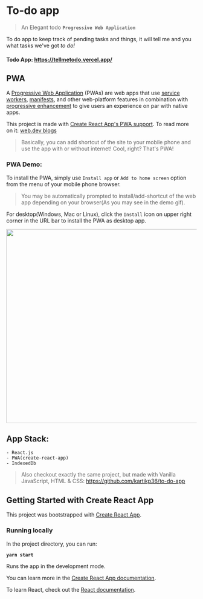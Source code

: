 

# To-do app

> An Elegant todo **`Progressive Web Application`**
	
To do app to keep track of pending tasks and things, it will tell me and you what tasks we've got *to do!*

#### Todo App: https://tellmetodo.vercel.app/
## PWA 
A [Progressive Web Application](https://developer.mozilla.org/en-US/docs/Web/Progressive_web_apps)  (PWAs) are web apps that use [service workers](https://developer.mozilla.org/en-US/docs/Web/API/Service_Worker_API), [manifests](https://developer.mozilla.org/en-US/docs/Web/Manifest), and other web-platform features in combination with [progressive enhancement](https://developer.mozilla.org/en-US/docs/Glossary/Progressive_Enhancement) to give users an experience on par with native apps.


This project is made with [Create React App's PWA support](https://create-react-app.dev/docs/making-a-progressive-web-app/). To read more on it: [web.dev blogs](https://web.dev/progressive-web-apps/)

> Basically, you can add shortcut of the site to your mobile phone and use the app with or without internet! Cool, right? That's PWA!

### PWA Demo:
To install the PWA, simply use `Install app` or `Add to home screen` option from  the menu of your mobile phone browser. 

> You may be automatically prompted to install/add-shortcut of the web
> app depending on your browser(As you may see in the demo gif).

For desktop(Windows, Mac or Linux), click the `Install` icon on upper right corner in the URL bar to install the PWA as desktop app.

<img src="https://user-images.githubusercontent.com/36930635/169800688-a1eedf76-80fb-4fcd-b459-86c6b2993334.gif" width="auto" height="512" />


## App Stack:
	- React.js
	- PWA(create-react-app)
	- IndexedDb

> Also checkout exactly the same project, but made with Vanilla JavaScript,
> HTML & CSS:  https://github.com/kartikp36/to-do-app

## Getting Started with Create React App

This project was bootstrapped with [Create React App](https://github.com/facebook/create-react-app).

### Running locally

In the project directory, you can run:

**`yarn start`**

Runs the app in the development mode.

You can learn more in the [Create React App documentation](https://facebook.github.io/create-react-app/docs/getting-started).

To learn React, check out the [React documentation](https://reactjs.org/).
